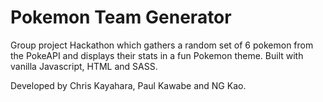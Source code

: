 # Pokemon Team Generator

Group project Hackathon which gathers a random set of 6 pokemon from the PokeAPI and displays their stats in a fun Pokemon theme. 
Built with vanilla Javascript, HTML and SASS.

Developed by Chris Kayahara, Paul Kawabe and NG Kao.
